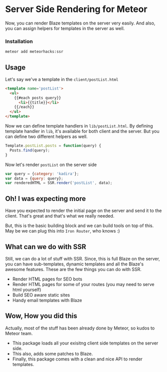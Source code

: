 # Server Side Rendering for Meteor

Now, you can render Blaze templates on the server very easily. And also, you can assign helpers for templates in the server as well.

### Installation

```bash
meteor add meteorhacks:ssr
```

## Usage

Let's say we've a template in the `client/postList.html`

```html
<template name='postList'>
  <ul>
    {{#each posts query}}
      <li>{{title}}</li>
    {{/each}}
  </ul>
</template>
```

Now we can define template handlers in `lib/postList.html`. By defining template handler in `lib`, it's available for both client and the server. But you can define two different helpers as well.

```js
Template.postList.posts = function(query) {
  Posts.find(query);
}
```

Now let's render `postList` on the server side

```js
var query = {category: 'kadira'};
var data = {query: query};
var renderedHTML = SSR.render('postList', data); 
```

## Oh! I was expecting more

Have you expected to render the initial page on the server and send it to the client. That's great and that's what we really needed. 

But, this is the basic building block and we can build tools on top of this.
May be we can plug this into `Iron Router`, who knows :)

## What can we do with SSR

Still, we can do a lot of stuff with SSR. Since, this is full Blaze on the server, you can have sub-templates, dynamic templates and all the Blaze's awesome features. These are the few things you can do with SSR.

* Render HTML pages for SEO bots
* Render HTML pages for some of your routes (you may need to serve html yourself)
* Build SEO aware static sites
* Handy email templates with Blaze

## Wow, How you did this

Actually, most of the stuff has been already done by Meteor, so kudos to Meteor team.

* This package loads all your exisitng client side templates on the server side.
* This also, adds some patches to Blaze.
* Finally, this package comes with a clean and nice API to render templates.